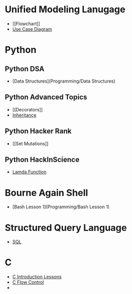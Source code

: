 # Unified Modeling Lanugage
- [[Flowchart]]
- [Use Case Diagram](Programming/UseCaseDiagram)


# Python
## Python DSA
- [Data Structures](Programming/Data Structures)
## Python Advanced Topics
- [[Decorators]]
- [Inheritance](Programming/Inheritance)


## Python Hacker Rank
- [[Set Mutations]]

## Python HackInScience
- [Lamda Function](/Programming/Lamda)


# Bourne Again Shell
- [Bash Lesson 1](Programming/Bash Lesson 1)

# Structured Query Language
- [SQL](Programming/SQL)

# C
- [C Introduction Lessons](C-Intro.md)
- [C Flow Control](Programming/C-FlowControl)
- 